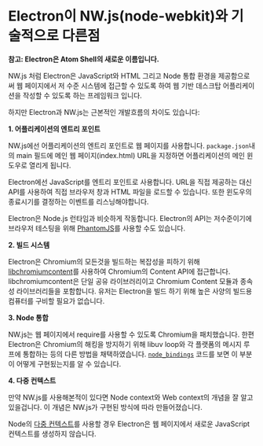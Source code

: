 # Electron이 NW.js(node-webkit)와 기술적으로 다른점

__참고: Electron은 Atom Shell의 새로운 이름입니다.__

NW.js 처럼 Electron은 JavaScript와 HTML 그리고 Node 통합 환경을 제공함으로써
웹 페이지에서 저 수준 시스템에 접근할 수 있도록 하여 웹 기반 데스크탑 어플리케이션을 작성할 수 있도록 하는 프레임워크 입니다.

하지만 Electron과 NW.js는 근본적인 개발흐름의 차이도 있습니다:

__1. 어플리케이션의 엔트리 포인트__

NW.js에선 어플리케이션의 엔트리 포인트로 웹 페이지를 사용합니다.
`package.json`내의 main 필드에 메인 웹 페이지(index.html) URL을 지정하면 어플리케이션의 메인 윈도우로 열리게 됩니다.

Electron에선 JavaScript를 엔트리 포인트로 사용합니다. URL을 직접 제공하는 대신 API를 사용하여 직접 브라우저 창과 HTML 파일을 로드할 수 있습니다.
또한 윈도우의 종료시기를 결정하는 이벤트를 리스닝해야합니다.

Electron은 Node.js 런타임과 비슷하게 작동합니다. Electron의 API는 저수준이기에 브라우저 테스팅을 위해 [PhantomJS](http://phantomjs.org/)를 사용할 수도 있습니다.

__2. 빌드 시스템__

Electron은 Chromium의 모든것을 빌드하는 복잡성을 피하기 위해 [libchromiumcontent](https://github.com/brightray/libchromiumcontent)를 사용하여
Chromium의 Content API에 접근합니다. libchromiumcontent은 단일 공유 라이브러리이고 Chromium Content 모듈과 종속성 라이브러리들을 포함합니다.
유저는 Electron을 빌드 하기 위해 높은 사양의 빌드용 컴퓨터를 구비할 필요가 없습니다.

__3. Node 통합__

NW.js는 웹 페이지에서 require를 사용할 수 있도록 Chromium을 패치했습니다. 한편 Electron은 Chromium의 해킹을 방지하기 위해 libuv loop와 각 플랫폼의 메시지 루프에 통합하는 등의 다른 방법을 채택하였습니다.
[`node_bindings`][node-bindings] 코드를 보면 이 부분이 어떻게 구현됬는지를 알 수 있습니다.

__4. 다중 컨텍스트__

만약 NW.js를 사용해본적이 있다면 Node context와 Web context의 개념을 잘 알고 있을겁니다. 이 개념은 NW.js가 구현된 방식에 따라 만들어졌습니다.

Node의 [다중 컨텍스트](http://strongloop.com/strongblog/whats-new-node-js-v0-12-multiple-context-execution/)를 사용할 경우 Electron은 웹 페이지에서 새로운 JavaScript 컨텍스트를 생성하지 않습니다.

[node-bindings]: https://github.com/atom/electron/tree/master/atom/common
